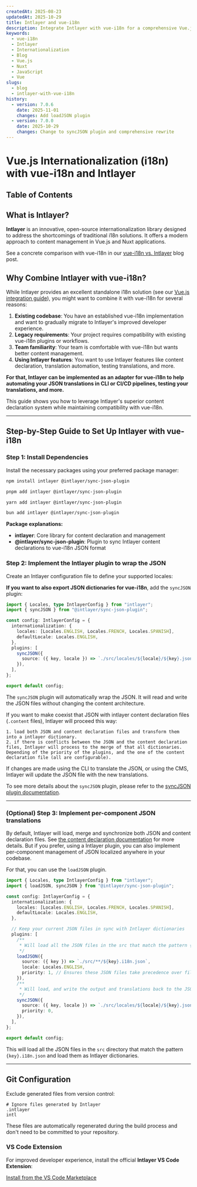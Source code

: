 ```yaml
---
createdAt: 2025-08-23
updatedAt: 2025-10-29
title: Intlayer and vue-i18n
description: Integrate Intlayer with vue-i18n for a comprehensive Vue.js internationalization solution
keywords:
  - vue-i18n
  - Intlayer
  - Internationalization
  - Blog
  - Vue.js
  - Nuxt
  - JavaScript
  - Vue
slugs:
  - blog
  - intlayer-with-vue-i18n
history:
  - version: 7.0.6
    date: 2025-11-01
    changes: Add loadJSON plugin
  - version: 7.0.0
    date: 2025-10-29
    changes: Change to syncJSON plugin and comprehensive rewrite
---
```


# Vue.js Internationalization (i18n) with vue-i18n and Intlayer

## Table of Contents

<TOC/>

## What is Intlayer?

**Intlayer** is an innovative, open-source internationalization library designed to address the shortcomings of traditional i18n solutions. It offers a modern approach to content management in Vue.js and Nuxt applications.

See a concrete comparison with vue-i18n in our [vue-i18n vs. Intlayer](https://github.com/aymericzip/intlayer/blob/main/docs/blog/en/vue-i18n_vs_intlayer.md) blog post.

## Why Combine Intlayer with vue-i18n?

While Intlayer provides an excellent standalone i18n solution (see our [Vue.js integration guide](https://github.com/aymericzip/intlayer/blob/main/docs/docs/en/intlayer_with_vite+vue.md)), you might want to combine it with vue-i18n for several reasons:

1. **Existing codebase**: You have an established vue-i18n implementation and want to gradually migrate to Intlayer's improved developer experience.
2. **Legacy requirements**: Your project requires compatibility with existing vue-i18n plugins or workflows.
3. **Team familiarity**: Your team is comfortable with vue-i18n but wants better content management.
4. **Using Intlayer features**: You want to use Intlayer features like content declaration, translation automation, testing translations, and more.

**For that, Intlayer can be implemented as an adapter for vue-i18n to help automating your JSON translations in CLI or CI/CD pipelines, testing your translations, and more.**

This guide shows you how to leverage Intlayer's superior content declaration system while maintaining compatibility with vue-i18n.

---

## Step-by-Step Guide to Set Up Intlayer with vue-i18n

### Step 1: Install Dependencies

Install the necessary packages using your preferred package manager:

```bash packageManager="npm"
npm install intlayer @intlayer/sync-json-plugin
```

```bash packageManager="pnpm"
pnpm add intlayer @intlayer/sync-json-plugin
```

```bash packageManager="yarn"
yarn add intlayer @intlayer/sync-json-plugin
```

```bash packageManager="bun"
bun add intlayer @intlayer/sync-json-plugin
```

**Package explanations:**

- **intlayer**: Core library for content declaration and management
- **@intlayer/sync-json-plugin**: Plugin to sync Intlayer content declarations to vue-i18n JSON format

### Step 2: Implement the Intlayer plugin to wrap the JSON

Create an Intlayer configuration file to define your supported locales:

**If you want to also export JSON dictionaries for vue-i18n**, add the `syncJSON` plugin:

```typescript fileName="intlayer.config.ts"
import { Locales, type IntlayerConfig } from "intlayer";
import { syncJSON } from "@intlayer/sync-json-plugin";

const config: IntlayerConfig = {
  internationalization: {
    locales: [Locales.ENGLISH, Locales.FRENCH, Locales.SPANISH],
    defaultLocale: Locales.ENGLISH,
  },
  plugins: [
    syncJSON({
      source: ({ key, locale }) => `./src/locales/${locale}/${key}.json`,
    }),
  ],
};

export default config;
```

The `syncJSON` plugin will automatically wrap the JSON. It will read and write the JSON files without changing the content architecture.

If you want to make coexist that JSON with intlayer content declaration files (`.content` files), Intlayer will proceed this way:

    1. load both JSON and content declaration files and transform them into a intlayer dictionary.
    2. if there is conflicts between the JSON and the content declaration files, Intlayer will process to the merge of that all dictionaries. Depending of the priority of the plugins, and the one of the content declaration file (all are configurable).

If changes are made using the CLI to translate the JSON, or using the CMS, Intlayer will update the JSON file with the new translations.

To see more details about the `syncJSON` plugin, please refer to the [syncJSON plugin documentation](https://github.com/aymericzip/intlayer/blob/main/docs/docs/en/plugins/sync-json.md).

---

### (Optional) Step 3: Implement per-component JSON translations

By default, Intlayer will load, merge and synchronize both JSON and content declaration files. See [the content declaration documentation](https://github.com/aymericzip/intlayer/blob/main/docs/docs/en/dictionary/content_file.md) for more details. But if you prefer, using a Intlayer plugin, you can also implement per-component management of JSON localized anywhere in your codebase.

For that, you can use the `loadJSON` plugin.

```ts fileName="intlayer.config.ts"
import { Locales, type IntlayerConfig } from "intlayer";
import { loadJSON, syncJSON } from "@intlayer/sync-json-plugin";

const config: IntlayerConfig = {
  internationalization: {
    locales: [Locales.ENGLISH, Locales.FRENCH, Locales.SPANISH],
    defaultLocale: Locales.ENGLISH,
  },

  // Keep your current JSON files in sync with Intlayer dictionaries
  plugins: [
    /**
     * Will load all the JSON files in the src that match the pattern {key}.i18n json
     */
    loadJSON({
      source: ({ key }) => `./src/**/${key}.i18n.json`,
      locale: Locales.ENGLISH,
      priority: 1, // Ensures these JSON files take precedence over files at `./locales/en/${key}.json`
    }),
    /**
     * Will load, and write the output and translations back to the JSON files in the locales directory
     */
    syncJSON({
      source: ({ key, locale }) => `./src/locales/${locale}/${key}.json`,
      priority: 0,
    }),
  ],
};

export default config;
```

This will load all the JSON files in the `src` directory that match the pattern `{key}.i18n.json` and load them as Intlayer dictionaries.

---

## Git Configuration

Exclude generated files from version control:

```plaintext fileName=".gitignore"
# Ignore files generated by Intlayer
.intlayer
intl
```

These files are automatically regenerated during the build process and don't need to be committed to your repository.

### VS Code Extension

For improved developer experience, install the official **Intlayer VS Code Extension**:

[Install from the VS Code Marketplace](https://marketplace.visualstudio.com/items?itemName=intlayer.intlayer-vs-code-extension)
